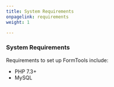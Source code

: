 ```yaml
---
title: System Requirements
onpagelink: requirements
weight: 1

---
```


### System Requirements

Requirements to set up FormTools include:

- PHP 7.3+
- MySQL
 
